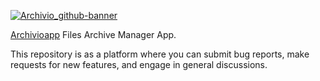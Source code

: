 <a href="https://www.archivioapp.net" target="_blank"><img src="https://user-images.githubusercontent.com/130581829/233871771-90c0d646-1fe2-4be1-b68b-9ac554e320f6.png" alt="Archivio_github-banner"></a>

[Archivioapp](https://www.archivioapp.net) Files Archive Manager App.

This repository is as a platform where you can submit bug reports, make requests for new features, and engage in general discussions.
